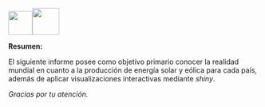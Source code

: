 <img src="https://carwad.net/sites/default/files/solar-energy-clipart-139871-9037819.png" width="48" height="48" /><img src="https://www.4echile.cl/4echile/wp-content/uploads/2017/02/ico-energia-eolica.png" width="54" height="54" />

**Resumen:**

El siguiente informe posee como objetivo primario conocer la realidad mundial en cuanto a la producción de energía solar y eólica para cada país, además de aplicar visualizaciones interactivas mediante *shiny*.

*Gracias por tu atención.*
